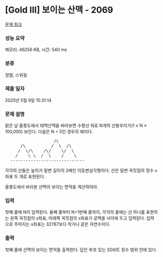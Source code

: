 # [Gold III] 보이는 산맥 - 2069 

[문제 링크](https://www.acmicpc.net/problem/2069) 

### 성능 요약

메모리: 46256 KB, 시간: 540 ms

### 분류

정렬, 스위핑

### 제출 일자

2025년 5월 9일 15:31:14

### 문제 설명

<p>맑은 날 울릉도에서 태백산맥을 바라보면 수평선 위로 N개의 산봉우리가(1 ≤ N ≤ 100,000) 보인다.  다음은 N = 5인 경우의 예이다.</p>

<pre>                   /\
      /\          /  \  /\
     /  \/\    /\/    \/  \
    /    \ \  /  \    /    \
  -----------------------------</pre>

<p>각각의 산들은 높이가 밑변 길이의 2배인 이등변삼각형이다. 산은 밑변 꼭짓점의 정수 x좌표 두 개로 표현된다.</p>

<p>울릉도에서 바라본 산맥의 보이는 면적을 계산하여라.</p>

### 입력 

 <p>첫째 줄에 N이 입력된다. 둘째 줄부터 N+1번째 줄까지, 각각의 줄에는 산 하나를 표현하는 왼쪽 꼭짓점의 x좌표, 아래쪽 꼭짓점의 x좌표가 공백을 사이에 두고 입력된다. 입력으로 주어지는 x좌표는 32767보다 작거나 같은 자연수이다.</p>

### 출력 

 <p>첫째 줄에 산맥의 보이는 면적을 출력한다. 답은 부호 있는 32비트 정수 범위 안에 있다.</p>

